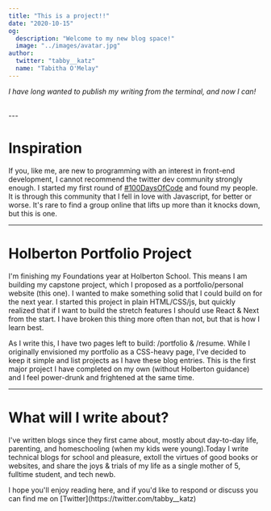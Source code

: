 ```yaml
---
title: "This is a project!!"
date: "2020-10-15"
og:
  description: "Welcome to my new blog space!"
  image: "../images/avatar.jpg"
author:
  twitter: "tabby__katz"
  name: "Tabitha O'Melay"
---
```


_I have long wanted to publish my writing from the terminal, and now I can!_

<br>
---

# Inspiration

<p>If you, like me, are new to programming with an interest in front-end
development, I cannot recommend the twitter dev community strongly enough. I
started my first round of <a href ="https://www.100daysofcode.com">#100DaysOfCode</a> and found my people. It
is through this community that I fell in love with Javascript, for better or
worse. It's rare to find a group online that lifts up more than it knocks down,
	but this is one.

---

# Holberton Portfolio Project #

<p>I'm finishing my Foundations year at Holberton School. This means I am
building my capstone project, which I proposed as a portfolio/personal website
(this one). I wanted to make something solid that I could build on for the next
year. I started this project in plain HTML/CSS/js, but quickly realized that if
I want to build the stretch features I should use React & Next from the start. I have broken this thing more often than not, but that is how I learn best.</p>
<p>As I write this, I have two pages left to build: /portfolio & /resume. While
I originally envisioned my portfolio as a CSS-heavy page, I've decided to keep
it simple and list projects as I have these blog entries. This is the first
major project I have completed on my own (without Holberton guidance) and I
feel power-drunk and frightened at the same time.</p>

---

# What will I write about?

<p>I've written blogs since they first came about, mostly about day-to-day
life, parenting, and homeschooling (when my kids were young).Today I write
technical blogs for school and pleasure, extoll the virtues of good books or websites, and share the joys & trials of my life as a single mother of 5, fulltime student, and tech newb. </p>

<p>I hope you'll enjoy reading here, and if you'd like to respond or discuss you
can find me on [Twitter](https://twitter.com/tabby__katz)</p>
